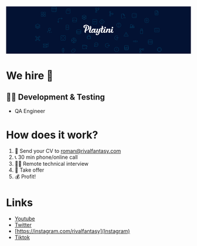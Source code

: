 ![RIVAL](https://github.com/playtini/.github/raw/master/profile/playtini.png? "RivalFantasy")

# We hire 🦄

## 🧑‍💻 Development & Testing
- QA Engineer

# How does it work?
1. 📩 Send your CV to roman@rivalfantasy.com
2. 📞 30 min phone/online call
3. 👨‍💻 Remote technical interview
4. 📝 Take offer
5. 💰 Profit!

# Links
* [Youtube](https://www.youtube.com/channel/UCHhzu5p4jeaXUwnXovMC5Mg)
* [Twitter](https://twitter.com/rivalfantasy)
* [https://instagram.com/rivalfantasy](Instagram)
* [Tiktok](https://www.tiktok.com/@rivalfantasy)
